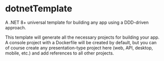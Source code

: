# dotnetTemplate
A .NET 8+ universal template for building any app using a DDD-driven approach.

This template will generate all the necessary projects for building your app. A console project with a Dockerfile will be created by default, but you can of course create any presentation-type project here (web, API, desktop, mobile, etc.) and add references to all other projects.
